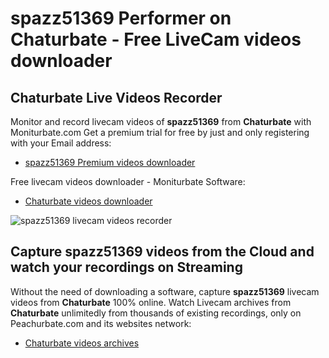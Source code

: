 # spazz51369 Performer on Chaturbate - Free LiveCam videos downloader

## Chaturbate Live Videos Recorder

Monitor and record livecam videos of **spazz51369** from **Chaturbate** with Moniturbate.com
Get a premium trial for free by just and only registering with your Email address:
* [spazz51369 Premium videos downloader](https://moniturbate.com/request-demo-licence-key.html)

Free livecam videos downloader - Moniturbate Software:
* [Chaturbate videos downloader](https://moniturbate.com/moniturbate-download-software.html)

![spazz51369 livecam videos recorder](https://peachurnet.com/templates/moniturbate-software.png)


## Capture spazz51369 videos from the Cloud and watch your recordings on Streaming

Without the need of downloading a software, capture **spazz51369** livecam videos from **Chaturbate** 100% online.
Watch Livecam archives from **Chaturbate** unlimitedly from thousands of existing recordings, only on Peachurbate.com and its websites network:
* [Chaturbate videos archives](https://peachurnet.com/)